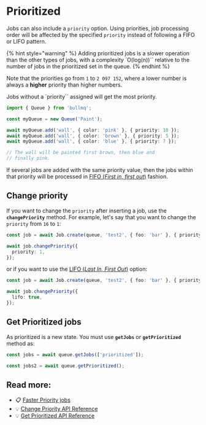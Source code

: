 # Prioritized

Jobs can also include a `priority` option. Using priorities, job processing order will be affected by the specified `priority` instead of following a FIFO or LIFO pattern.

{% hint style="warning" %}
Adding prioritized jobs is a slower operation than the other types of jobs, with a complexity `O(log(n))`` relative to the number of jobs in the prioritized set in the queue.
{% endhint %}

Note that the priorities go from `1` to `2 097 152`, where a lower number is always a **higher** priority than higher numbers.

Jobs without a `priority`` assigned will get the most priority.

```typescript
import { Queue } from 'bullmq';

const myQueue = new Queue('Paint');

await myQueue.add('wall', { color: 'pink' }, { priority: 10 });
await myQueue.add('wall', { color: 'brown' }, { priority: 5 });
await myQueue.add('wall', { color: 'blue' }, { priority: 7 });

// The wall will be painted first brown, then blue and
// finally pink.
```

If several jobs are added with the same priority value, then the jobs within that priority will be processed in [FIFO (_First in, first out_)](../fifo.md) fashion.

## Change priority

If you want to change the `priority` after inserting a job, use the **`changePriority`** method. For example, let's say that you want to change the `priority` from `16` to `1`:

```typescript
const job = await Job.create(queue, 'test2', { foo: 'bar' }, { priority: 16 });

await job.changePriority({
  priority: 1,
});
```

or if you want to use the [LIFO (_Last In, First Out_)](../lifo.md) option:

```typescript
const job = await Job.create(queue, 'test2', { foo: 'bar' }, { priority: 16 });

await job.changePriority({
  lifo: true,
});
```

## Get Prioritized jobs

As prioritized is a new state. You must use **`getJobs`** or **`getPrioritized`** method as:

```typescript
const jobs = await queue.getJobs(['prioritized']);

const jobs2 = await queue.getPrioritized();
```

## Read more:

- 📋 [Faster Priority jobs](https://bullmq.io/news/062123/faster-priority-jobs/)
- 💡 [Change Priority API Reference](https://api.docs.bullmq.io/classes/v5.Job.html#changePriority)
- 💡 [Get Prioritized API Reference](https://api.docs.bullmq.io/classes/v5.Queue.html#getPrioritized)
